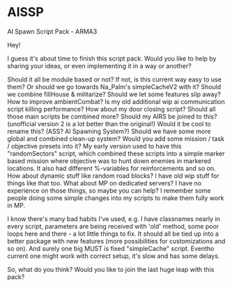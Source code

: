# AISSP
AI Spawn Script Pack - ARMA3

Hey!

  I guess it's about time to finish this script pack. Would you like to help by sharing your ideas, 
or even implementing it in a way or another?

Should it all be module based or not?
If not, is this current way easy to use them? Or should we go towards Na_Palm's simpleCacheV2 with it?
Should we combine fillHouse & militarize?
Should we let some features slip away?
How to improve ambientCombat? Is my old additional wip ai communication script killing performance?
How about my door closing script?
Should all those main scripts be combined more?
Should my AIRS be joined to this? (unofficial version 2 is a lot better than the original!)
Would it be cool to rename this? (ASS? AI Spawning System?)
Should we have some more global and combined clean-up system?
Would you add some mission / task / objective presets into it? My early version used to have this "randomSectors" script,
  which combined these scripts into a simple marker based mission where objective was to hunt down enemies in markered
  locations. It also had different %-variables for reinforcements and so on.
How about dynamic stuff like random road blocks? I have old wip stuff for things like that too.
What about MP on dedicated servers? I have no experience on those things, so maybe you can help? I remember some people
  doing some simple changes into my scripts to make them fully work in MP.

  I know there's many bad habits I've used, e.g. I have classnames nearly in every script, parameters are being received
with 'old' method, some poor loops here and there - a lot little things to fix. It should all be tied up into a better
package with new features (more possibilities for customizations and so on).
  And surely one big MUST is fixed "simpleCache" script. Eventho current one might work with correct setup, it's slow and
has some delays.

So, what do you think? Would you like to join the last huge leap with this pack?
